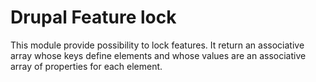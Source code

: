 # Drupal Feature lock

This module provide possibility to lock features. It return an associative array
whose keys define elements and whose values are an associative array of
properties for each element.
